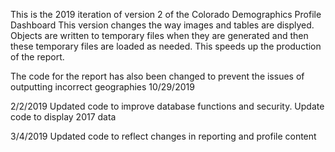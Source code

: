 This is the 2019 iteration of version 2 of the Colorado Demographics Profile Dashboard
This version changes the way images and tables are displyed.  Objects are written to temporary files when they are generated 
and then these temporary files are loaded as needed.  This speeds up the production of the report.

The code for the report has also been changed to prevent the issues of outputting incorrect geographies
10/29/2019

2/2/2019  Updated code to improve database functions and security.  Update code to display 2017 data  

3/4/2019 Updated code to reflect changes in reporting and profile content
